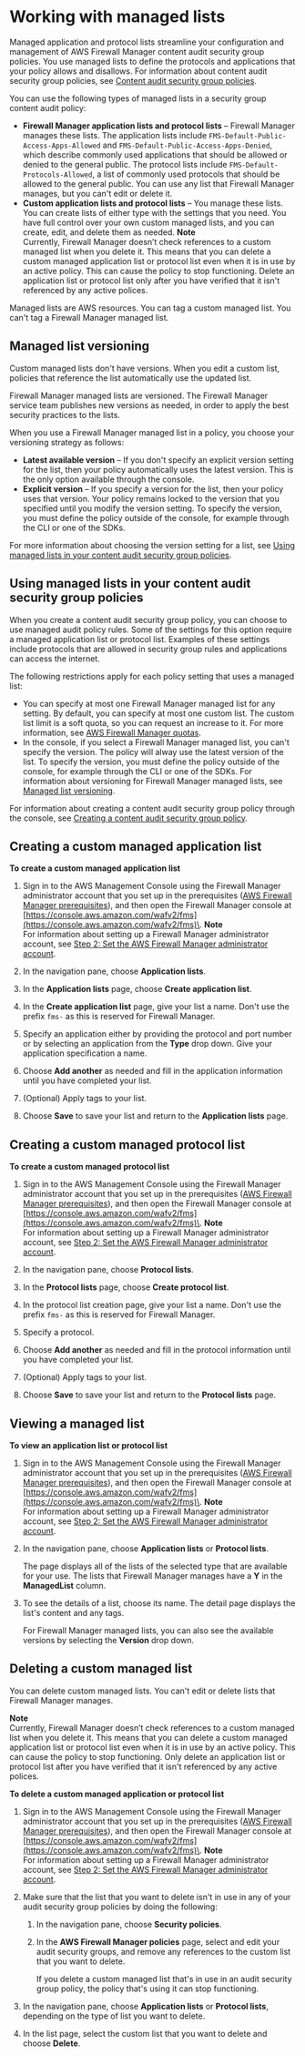 # Working with managed lists<a name="working-with-managed-lists"></a>

Managed application and protocol lists streamline your configuration and management of AWS Firewall Manager content audit security group policies\. You use managed lists to define the protocols and applications that your policy allows and disallows\. For information about content audit security group policies, see [Content audit security group policies](security-group-policies.md#security-group-policies-audit)\. 

You can use the following types of managed lists in a security group content audit policy:
+ **Firewall Manager application lists and protocol lists** – Firewall Manager manages these lists\. The application lists include `FMS-Default-Public-Access-Apps-Allowed` and `FMS-Default-Public-Access-Apps-Denied`, which describe commonly used applications that should be allowed or denied to the general public\. The protocol lists include `FMS-Default-Protocols-Allowed`, a list of commonly used protocols that should be allowed to the general public\. You can use any list that Firewall Manager manages, but you can't edit or delete it\.
+ **Custom application lists and protocol lists** – You manage these lists\. You can create lists of either type with the settings that you need\. You have full control over your own custom managed lists, and you can create, edit, and delete them as needed\.
**Note**  
Currently, Firewall Manager doesn’t check references to a custom managed list when you delete it\. This means that you can delete a custom managed application list or protocol list even when it is in use by an active policy\. This can cause the policy to stop functioning\. Delete an application list or protocol list only after you have verified that it isn't referenced by any active polices\.

Managed lists are AWS resources\. You can tag a custom managed list\. You can't tag a Firewall Manager managed list\.

## Managed list versioning<a name="versioning-managed-lists"></a>

Custom managed lists don't have versions\. When you edit a custom list, policies that reference the list automatically use the updated list\. 

Firewall Manager managed lists are versioned\. The Firewall Manager service team publishes new versions as needed, in order to apply the best security practices to the lists\. 

When you use a Firewall Manager managed list in a policy, you choose your versioning strategy as follows: 
+ **Latest available version** – If you don't specify an explicit version setting for the list, then your policy automatically uses the latest version\. This is the only option available through the console\.
+ **Explicit version** – If you specify a version for the list, then your policy uses that version\. Your policy remains locked to the version that you specified until you modify the version setting\. To specify the version, you must define the policy outside of the console, for example through the CLI or one of the SDKs\. 

For more information about choosing the version setting for a list, see [Using managed lists in your content audit security group policies](#using-managed-lists)\.

## Using managed lists in your content audit security group policies<a name="using-managed-lists"></a>

When you create a content audit security group policy, you can choose to use managed audit policy rules\. Some of the settings for this option require a managed application list or protocol list\. Examples of these settings include protocols that are allowed in security group rules and applications can access the internet\.

The following restrictions apply for each policy setting that uses a managed list: 
+ You can specify at most one Firewall Manager managed list for any setting\. By default, you can specify at most one custom list\. The custom list limit is a soft quota, so you can request an increase to it\. For more information, see [AWS Firewall Manager quotas](fms-limits.md)\.
+ In the console, if you select a Firewall Manager managed list, you can't specify the version\. The policy will alway use the latest version of the list\. To specify the version, you must define the policy outside of the console, for example through the CLI or one of the SDKs\. For information about versioning for Firewall Manager managed lists, see [Managed list versioning](#versioning-managed-lists)\.

For information about creating a content audit security group policy through the console, see [Creating a content audit security group policy](create-policy.md#creating-firewall-manager-policy-audit-security-group)\.

## Creating a custom managed application list<a name="creating-custom-managed-application-list"></a>

**To create a custom managed application list**

1. Sign in to the AWS Management Console using the Firewall Manager administrator account that you set up in the prerequisites \([AWS Firewall Manager prerequisites](fms-prereq.md)\), and then open the Firewall Manager console at [https://console.aws.amazon.com/wafv2/fms](https://console.aws.amazon.com/wafv2/fms)\. 
**Note**  
For information about setting up a Firewall Manager administrator account, see [Step 2: Set the AWS Firewall Manager administrator account](enable-integration.md)\.

1. In the navigation pane, choose **Application lists**\.

1. In the **Application lists** page, choose **Create application list**\. 

1. In the **Create application list** page, give your list a name\. Don't use the prefix `fms-` as this is reserved for Firewall Manager\. 

1. Specify an application either by providing the protocol and port number or by selecting an application from the **Type** drop down\. Give your application specification a name\. 

1. Choose **Add another** as needed and fill in the application information until you have completed your list\. 

1. \(Optional\) Apply tags to your list\. 

1. Choose **Save** to save your list and return to the **Application lists** page\. 

## Creating a custom managed protocol list<a name="creating-custom-managed-protocol-list"></a>

**To create a custom managed protocol list**

1. Sign in to the AWS Management Console using the Firewall Manager administrator account that you set up in the prerequisites \([AWS Firewall Manager prerequisites](fms-prereq.md)\), and then open the Firewall Manager console at [https://console.aws.amazon.com/wafv2/fms](https://console.aws.amazon.com/wafv2/fms)\. 
**Note**  
For information about setting up a Firewall Manager administrator account, see [Step 2: Set the AWS Firewall Manager administrator account](enable-integration.md)\.

1. In the navigation pane, choose **Protocol lists**\.

1. In the **Protocol lists** page, choose **Create protocol list**\. 

1. In the protocol list creation page, give your list a name\. Don't use the prefix `fms-` as this is reserved for Firewall Manager\. 

1. Specify a protocol\. 

1. Choose **Add another** as needed and fill in the protocol information until you have completed your list\. 

1. \(Optional\) Apply tags to your list\. 

1. Choose **Save** to save your list and return to the **Protocol lists** page\. 

## Viewing a managed list<a name="viewing-managed-list"></a>

**To view an application list or protocol list**

1. Sign in to the AWS Management Console using the Firewall Manager administrator account that you set up in the prerequisites \([AWS Firewall Manager prerequisites](fms-prereq.md)\), and then open the Firewall Manager console at [https://console.aws.amazon.com/wafv2/fms](https://console.aws.amazon.com/wafv2/fms)\. 
**Note**  
For information about setting up a Firewall Manager administrator account, see [Step 2: Set the AWS Firewall Manager administrator account](enable-integration.md)\.

1. In the navigation pane, choose **Application lists** or **Protocol lists**\.

   The page displays all of the lists of the selected type that are available for your use\. The lists that Firewall Manager manages have a **Y** in the **ManagedList** column\. 

1. To see the details of a list, choose its name\. The detail page displays the list's content and any tags\.

   For Firewall Manager managed lists, you can also see the available versions by selecting the **Version** drop down\. 

## Deleting a custom managed list<a name="deleting-custom-managed-list"></a>

You can delete custom managed lists\. You can't edit or delete lists that Firewall Manager manages\. 

**Note**  
Currently, Firewall Manager doesn’t check references to a custom managed list when you delete it\. This means that you can delete a custom managed application list or protocol list even when it is in use by an active policy\. This can cause the policy to stop functioning\. Only delete an application list or protocol list after you have verified that it isn't referenced by any active polices\.

**To delete a custom managed application or protocol list**

1. Sign in to the AWS Management Console using the Firewall Manager administrator account that you set up in the prerequisites \([AWS Firewall Manager prerequisites](fms-prereq.md)\), and then open the Firewall Manager console at [https://console.aws.amazon.com/wafv2/fms](https://console.aws.amazon.com/wafv2/fms)\. 
**Note**  
For information about setting up a Firewall Manager administrator account, see [Step 2: Set the AWS Firewall Manager administrator account](enable-integration.md)\.

1. Make sure that the list that you want to delete isn't in use in any of your audit security group policies by doing the following: 

   1. In the navigation pane, choose **Security policies**\.

   1. In the **AWS Firewall Manager policies** page, select and edit your audit security groups, and remove any references to the custom list that you want to delete\. 

      If you delete a custom managed list that's in use in an audit security group policy, the policy that's using it can stop functioning\. 

1. In the navigation pane, choose **Application lists** or **Protocol lists**, depending on the type of list you want to delete\.

1. In the list page, select the custom list that you want to delete and choose **Delete**\.